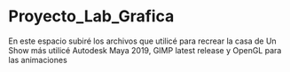 # Proyecto_Lab_Grafica

En este espacio subiré los archivos que utilicé para recrear la casa de Un Show más 
utilicé Autodesk Maya 2019, GIMP latest release y OpenGL para las animaciones
